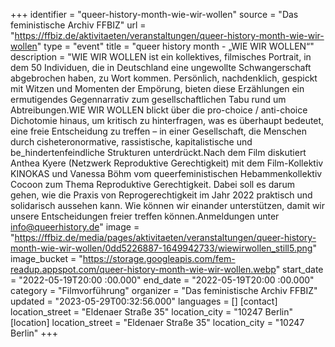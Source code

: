 +++
identifier = "queer-history-month-wie-wir-wollen"
source = "Das feministische Archiv FFBIZ"
url = "https://ffbiz.de/aktivitaeten/veranstaltungen/queer-history-month-wie-wir-wollen"
type = "event"
title = "queer history month - „WIE WIR WOLLEN“"
description = "WIE WIR WOLLEN ist ein kollektives, filmisches Portrait, in dem 50 Individuen, die in Deutschland eine ungewollte Schwangerschaft abgebrochen haben, zu Wort kommen. Persönlich, nachdenklich, gespickt mit Witzen und Momenten der Empörung, bieten diese Erzählungen ein ermutigendes Gegennarrativ zum gesellschaftlichen Tabu rund um Abtreibungen.WIE WIR WOLLEN blickt über die pro-choice / anti-choice Dichotomie hinaus, um kritisch zu hinterfragen, was es überhaupt bedeutet, eine freie Entscheidung zu treffen – in einer Gesellschaft, die Menschen durch cisheteronormative, rassistische, kapitalistische und be_hindertenfeindliche Strukturen unterdrückt.Nach dem Film diskutiert Anthea Kyere (Netzwerk Reproduktive Gerechtigkeit) mit dem Film-Kollektiv KINOKAS und Vanessa Böhm vom queerfeministischen Hebammenkollektiv Cocoon zum Thema Reproduktive Gerechtigkeit. Dabei soll es darum gehen, wie die Praxis von Reprogerechtigkeit im Jahr 2022 praktisch und solidarisch aussehen kann. Wie können wir einander unterstützen, damit wir unsere Entscheidungen freier treffen können.Anmeldungen unter info@queerhistory.de"
image = "https://ffbiz.de/media/pages/aktivitaeten/veranstaltungen/queer-history-month-wie-wir-wollen/0dd5226887-1649942733/wiewirwollen_still5.png"
image_bucket = "https://storage.googleapis.com/fem-readup.appspot.com/queer-history-month-wie-wir-wollen.webp"
start_date = "2022-05-19T20:00 :00.000"
end_date = "2022-05-19T20:00 :00.000"
category = "Filmvorführung"
organizer = "Das feministische Archiv FFBIZ"
updated = "2023-05-29T00:32:56.000"
languages = []
[contact]
location_street = "Eldenaer Straße 35"
location_city = "10247 Berlin"
[location]
location_street = "Eldenaer Straße 35"
location_city = "10247 Berlin"
+++